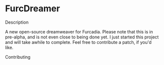 # FurcDreamer

Description

A new open-source dreamweaver for Furcadia. Please note that this is in pre-alpha, and is not even close to being done yet. I just started this project and will take awhile to complete. Feel free to contribute a patch, if you'd like.


Contributing






